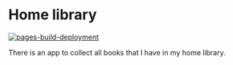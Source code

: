 # Home library

[![pages-build-deployment](https://github.com/Nebyt/home-library/actions/workflows/pages/pages-build-deployment/badge.svg?branch=gh-pages)](https://github.com/Nebyt/home-library/actions/workflows/pages/pages-build-deployment)

There is an app to collect all books that I have in my home library.
